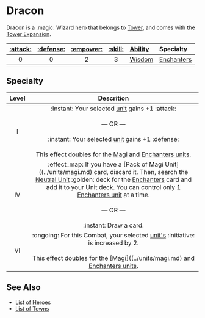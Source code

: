 # Dracon

Dracon is a :magic: Wizard hero that belongs to [Tower](../towns/tower.md), and comes with the [Tower Expansion](../content.md).

| [:attack:](../statistics/attack.md) | [:defense:](../statistics/defense.md) | [:empower:](../statistics/power.md) | [:skill:](../statistics/knowledge.md) | [Ability](../abilities/index.md) | Specialty |
| :---: | :---: | :---: | :---: | :--- | :--- |
| 0 | 0 | 2 | 3 | [Wisdom](../abilities/wisdom.md) | [Enchanters](#specialty) |


## Specialty

| Level | Descrition |
| :---: | :---: |
| Ⅰ | :instant: Your selected [unit](../units/index.md) gains +1 :attack:<br><br>— OR —<br><br>:instant: Your selected [unit](../units/index.md) gains +1 :defense:<br><br>This effect doubles for the [Magi](../units/magi.md) and [Enchanters units](../units/enchanters.md). |
| Ⅳ | :effect_map: If you have a [Pack of Magi Unit]((../units/magi.md) card, discard it. Then, search the [Neutral Unit](../units/index.md) :golden: deck for the [Enchanters](../units/enchanters.md) card and add it to your Unit deck. You can control only 1 [Enchanters unit](../units/enchanters.md) at a time.<br><br>— OR —<br><br>:instant: Draw a card. |
| Ⅵ | :ongoing: For this Combat, your selected [unit's](../units/index.md) :initiative: is increased by 2.<br><br>This effect doubles for the [Magi]((../units/magi.md) and [Enchanters units](../units/enchanters.md). |


## See Also

- [List of Heroes](index.md)
- [List of Towns](../towns/index.md)
